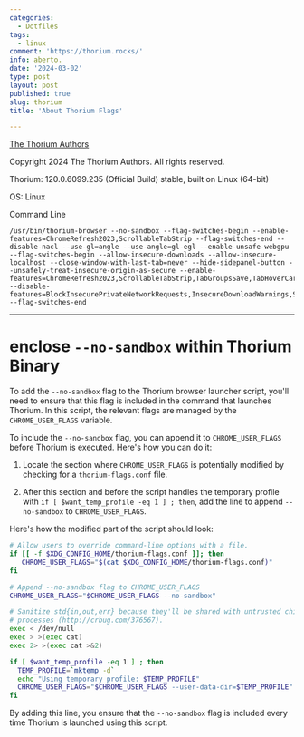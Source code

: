 ```yaml
---
categories:
  - Dotfiles
tags:
  - linux
comment: 'https://thorium.rocks/'
info: aberto.
date: '2024-03-02'
type: post
layout: post
published: true
slug: thorium
title: 'About Thorium Flags'

---
```


[The Thorium Authors](https://github.com/Alex313031/thorium)

Copyright 2024 The Thorium Authors. All rights reserved.

Thorium: 120.0.6099.235 (Official Build) stable, built on Linux (64-bit)

OS: Linux


Command Line

```
/usr/bin/thorium-browser --no-sandbox --flag-switches-begin --enable-features=ChromeRefresh2023,ScrollableTabStrip --flag-switches-end --disable-nacl --use-gl=angle --use-angle=gl-egl --enable-unsafe-webgpu --flag-switches-begin --allow-insecure-downloads --allow-insecure-localhost --close-window-with-last-tab=never --hide-sidepanel-button --unsafely-treat-insecure-origin-as-secure --enable-features=ChromeRefresh2023,ScrollableTabStrip,TabGroupsSave,TabHoverCardImageSettings,VaapiVideoDecodeLinuxGL --disable-features=BlockInsecurePrivateNetworkRequests,InsecureDownloadWarnings,SideSearch --flag-switches-end
```

***

# enclose `--no-sandbox` within Thorium Binary

To add the `--no-sandbox` flag to the Thorium browser launcher script, you'll need to ensure that this flag is included in the command that launches Thorium. In this script, the relevant flags are managed by the `CHROME_USER_FLAGS` variable. 

To include the `--no-sandbox` flag, you can append it to `CHROME_USER_FLAGS` before Thorium is executed. Here's how you can do it:

1. Locate the section where `CHROME_USER_FLAGS` is potentially modified by checking for a `thorium-flags.conf` file.

2. After this section and before the script handles the temporary profile with `if [ $want_temp_profile -eq 1 ] ; then`, add the line to append `--no-sandbox` to `CHROME_USER_FLAGS`.

Here's how the modified part of the script should look:

```bash
# Allow users to override command-line options with a file.
if [[ -f $XDG_CONFIG_HOME/thorium-flags.conf ]]; then
   CHROME_USER_FLAGS="$(cat $XDG_CONFIG_HOME/thorium-flags.conf)"
fi

# Append --no-sandbox flag to CHROME_USER_FLAGS
CHROME_USER_FLAGS="$CHROME_USER_FLAGS --no-sandbox"

# Sanitize std{in,out,err} because they'll be shared with untrusted child
# processes (http://crbug.com/376567).
exec < /dev/null
exec > >(exec cat)
exec 2> >(exec cat >&2)

if [ $want_temp_profile -eq 1 ] ; then
  TEMP_PROFILE=`mktemp -d`
  echo "Using temporary profile: $TEMP_PROFILE"
  CHROME_USER_FLAGS="$CHROME_USER_FLAGS --user-data-dir=$TEMP_PROFILE"
fi
```

By adding this line, you ensure that the `--no-sandbox` flag is included every time Thorium is launched using this script.

